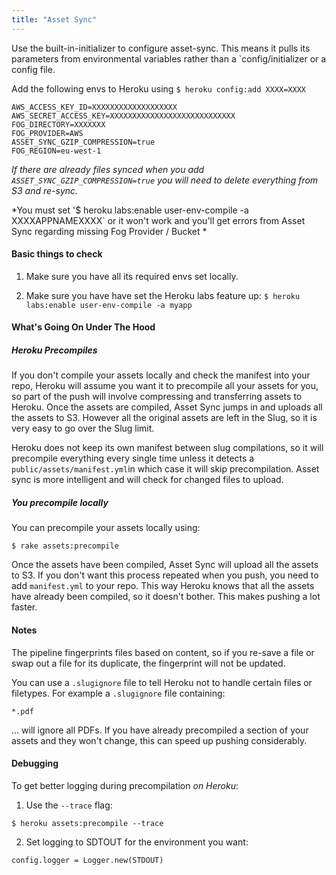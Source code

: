 ```yaml
---
title: "Asset Sync"
---
```


Use the built-in-initializer to configure asset-sync. This means it pulls its parameters from environmental variables rather than a `config/initializer or a config file.

Add the following envs to Heroku using `$ heroku config:add XXXX=XXXX`

```
AWS_ACCESS_KEY_ID=XXXXXXXXXXXXXXXXXXX
AWS_SECRET_ACCESS_KEY=XXXXXXXXXXXXXXXXXXXXXXXXXXXX
FOG_DIRECTORY=XXXXXXX
FOG_PROVIDER=AWS
ASSET_SYNC_GZIP_COMPRESSION=true
FOG_REGION=eu-west-1
```

*If there are already files synced when you add `ASSET_SYNC_GZIP_COMPRESSION=true` you will need to delete everything from S3 and re-sync.*

*You must set '$ heroku labs:enable user-env-compile -a XXXXAPPNAMEXXXX` or it won't work and you'll get errors from Asset Sync regarding missing Fog Provider / Bucket *


#### Basic things to check

1. Make sure you have all its required envs set locally.

2. Make sure you have have set the Heroku labs feature up:
`$ heroku labs:enable user-env-compile -a myapp`

#### What's Going On Under The Hood

##### Heroku Precompiles

If you don't compile your assets locally and check the manifest into your repo, Heroku will assume you want it to precompile all your assets for you, so part of the push will involve compressing and transferring assets to Heroku. Once the assets are compiled, Asset Sync jumps in and uploads all the assets to S3. However all the original assets are left in the Slug, so it is very easy to go over the Slug limit.

Heroku does not keep its own manifest between slug compilations, so it will precompile everything every single time unless it detects a `public/assets/manifest.yml`in which case it will skip precompilation. Asset sync is more intelligent and will check for changed files to upload.

##### You precompile locally

You can precompile your assets locally using:
```
$ rake assets:precompile
```
Once the assets have been compiled, Asset Sync will upload all the assets to S3. If you don't want this process repeated when you push, you need to add `manifest.yml` to your repo. This way Heroku knows that all the assets have already been compiled, so it doesn't bother. This makes pushing a lot faster.

#### Notes

The pipeline fingerprints files based on content, so if you re-save a file or swap out a file for its duplicate, the fingerprint will not be updated.

You can use a `.slugignore` file to tell Heroku not to handle certain files or filetypes. For example a `.slugignore` file containing:
```
*.pdf
```
… will ignore all PDFs. If you have already precompiled a section of your assets and they won't change, this can speed up pushing considerably.

#### Debugging

To get better logging during precompilation *on Heroku*:

1. Use the `--trace` flag:

```
$ heroku assets:precompile --trace
```

2. Set logging to SDTOUT for the environment you want:

```
config.logger = Logger.new(STDOUT)
```